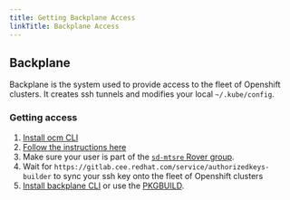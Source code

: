 ```yaml
---
title: Getting Backplane Access
linkTitle: Backplane Access
---
```


## Backplane

Backplane is the system used to provide access to the fleet of Openshift clusters. It creates ssh tunnels and modifies your local `~/.kube/config`.

### Getting access

1. [Install ocm CLI](https://github.com/openshift-online/ocm-cli#installation)
2. [Follow the instructions here](https://source.redhat.com/groups/public/openshiftplatformsre/wiki/backplane_user_documentation)
3. Make sure your user is part of the [`sd-mtsre` Rover group](https://rover.redhat.com/groups/group/sd-mtsre).
4. Wait for `https://gitlab.cee.redhat.com/service/authorizedkeys-builder` to sync your ssh key onto the fleet of Openshift clusters
5. [Install backplane CLI](https://gitlab.cee.redhat.com/service/backplane-cli#install) or use the [PKGBUILD](https://gitlab.consulting.redhat.com/red-hat-arch-linux-users/backplane-cli).

